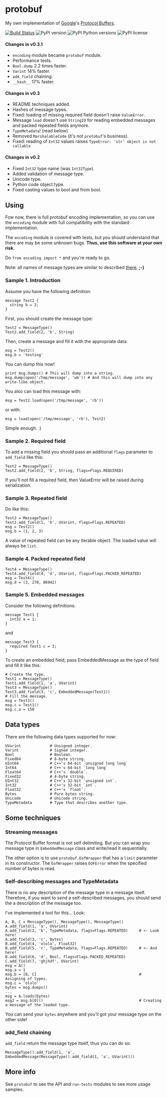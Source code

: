 protobuf
========

My own implementation of [Google](http://www.google.com)'s [Protocol Buffers](http://code.google.com/apis/protocolbuffers/docs/encoding.html).

[![Build Status](https://travis-ci.org/eigenein/protobuf.svg?branch=master)](https://travis-ci.org/eigenein/protobuf) 
![PyPI version](https://img.shields.io/pypi/v/pure-protobuf.svg) 
![PyPI Python versions](https://img.shields.io/pypi/pyversions/pure-protobuf.svg) 
![PyPI license](https://img.shields.io/pypi/l/pure-protobuf.svg)

#### Changes in v0.3.1

-   `encoding` module became `protobuf` module.
-   Performance tests.
-   `Bool.dump` 2.2 times faster.
-   `Varint` 14% faster.
-   `add_field` chaining.
-   `__hash__` 17% faster.

#### Changes in v0.3

-   README techniques added.
-   Hashes of message types.
-   Fixed: loading of missing required field doesn't raise `ValueError`.
-   Message `load` doesn't use `StringIO` for reading embedded messages and packed repeated fields anymore.
-   `TypeMetadata`! (read below)
-   Removed `MarshalableCode` (it's not `protobuf`'s business).
-   Fixed: reading of `Int32` values raises `TypeError: 'str' object is not callable`

#### Changes in v0.2

-   Fixed `Int32` type name (was `Int32Type`).
-   Added validation of message type.
-   Unicode type.
-   Python code object type.
-   Fixed casting values to bool and from bool.

Using
-----

Fow now, there is full protobuf encoding implementation, so you can use the `encoding` module with full compatibility with the standard implementation.

The `encoding` module is covered with tests, but you should understand that there are may be some unknown bugs. **Thus, use this software at your own risk.**

Do `from encoding import *` and you're ready to go.

Note: all names of message types are similar to described [there](http://code.google.com/apis/protocolbuffers/docs/encoding.html). **;-)**

### Sample 1. Introduction

Assume you have the following definition:

    message Test2 {
      string b = 2;
    }
    
First, you should create the message type:

    Test2 = MessageType()
    Test2.add_field(2, 'b', String)
    
Then, create a message and fill it with the appropriate data:

    msg = Test2()
    msg.b = 'testing'
    
You can dump this now!

    print msg.dumps() # This will dump into a string.
    msg.dump(open('/tmp/message', 'wb')) # And this will dump into any write-like object.
    
You also can load this message with:

    msg = Test2.load(open('/tmp/message', 'rb'))

or with:

    msg = load(open('/tmp/message', 'rb'), Test2)
    
Simple enough. :)

### Sample 2. Required field

To add a missing field you should pass an additional `flags` parameter to `add_field` like this:

    Test2 = MessageType()
    Test2.add_field(2, 'b', String, flags=Flags.REQUIRED)
    
If you'll not fill a required field, then ValueError will be raised during serialization.

### Sample 3. Repeated field

Do like this:

    Test2 = MessageType()
    Test2.add_field(1, 'b', UVarint, flags=Flags.REPEATED)
    msg = Test2()
    msg.b = (1, 2, 3)
    
A value of repeated field can be any iterable object. The loaded value will always be `list`.

### Sample 4. Packed repeated field

    Test4 = MessageType()
    Test4.add_field(4, 'd', UVarint, flags=Flags.PACKED_REPEATED)
    msg = Test4()
    msg.d = (3, 270, 86942)
    
### Sample 5. Embedded messages

Consider the following definitions:

    message Test1 {
      int32 a = 1;
    }
    
and
    
    message Test3 {
      required Test1 c = 3;
    }
    
To create an embedded field, pass EmbeddedMessage as the type of field and fill it like this:

    # Create the type.
    Test1 = MessageType()
    Test1.add_field(1, 'a', UVarint)
    Test3 = MessageType()
    Test3.add_field(3, 'c', EmbeddedMessage(Test1))
    # Fill the message.
    msg = Test3()
    msg.c = Test1()
    msg.c.a = 150
    
Data types
----------

There are the following data types supported for now:

    UVarint             # Unsigned integer.
    Varint              # Signed integer.
    Bool                # Boolean.
    Fixed64             # 8-byte string.
    UInt64              # C++'s 64-bit `unsigned long long`
    Int64               # C++'s 64-bit `long long`
    Float64             # C++'s `double`.
    Fixed32             # 4-byte string.
    UInt32              # C++'s 32-bit `unsigned int`.
    Int32               # C++'s 32-bit `int`.
    Float32             # C++'s `float`.
    Bytes               # Pure bytes string.
    Unicode             # Unicode string.
    TypeMetadata        # Type that describes another type.

Some techniques
---------------

### Streaming messages

The Protocol Buffer format is not self delimiting. But you can wrap you message type in `EmbeddedMessage` class and write/read it sequentially.

The other option is to use `protobuf.EofWrapper` that has a `limit` parameter in its constructor. The `EofWrapper` raises `EOFError` when the specified number of bytes is read.

### Self-describing messages and TypeMetadata

There is no any description of the message type in a message itself. Therefore, if you want to send a self-described messages, you should send the a description of the message too.

I've implemented a tool for this... Look:

    A, B, C = MessageType(), MessageType(), MessageType()
    A.add_field(1, 'a', UVarint)
    A.add_field(2, 'b', TypeMetadata, flags=Flags.REPEATED)     # <- Look here!
    A.add_field(3, 'c', Bytes)
    B.add_field(4, 'ololo', Float32)
    B.add_field(5, 'c', TypeMetadata, flags=Flags.REPEATED)     # <- And here!
    B.add_field(6, 'd', Bool, flags=Flags.PACKED_REPEATED)
    C.add_field(7, 'ghjhdf', UVarint)
    msg = A()
    msg.a = 1
    msg.b = [B, C]                                              # Assigning of types.
    msg.c = 'ololo'
    bytes = msg.dumps()
    ...
    msg = A.loads(bytes)
    msg2 = msg.b[0]()                                           # Creating a message of the loaded type.
    
You can send your `bytes` anywhere and you'll got your message type on the other side!

### add_field chaining

`add_field` return the message type itself, thus you can do so:

    MessageType().add_field(1, 'a', EmbeddedMessage(MessageType().add_field(1, 'a', UVarint)))

More info
---------

See `protobuf` to see the API and `run-tests` modules to see more usage samples.
    
